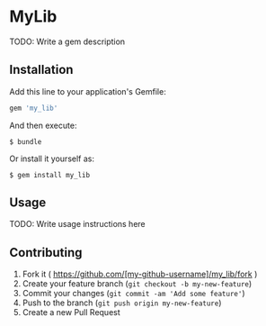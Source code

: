 # MyLib

TODO: Write a gem description

## Installation

Add this line to your application's Gemfile:

```ruby
gem 'my_lib'
```

And then execute:

    $ bundle

Or install it yourself as:

    $ gem install my_lib

## Usage

TODO: Write usage instructions here

## Contributing

1. Fork it ( https://github.com/[my-github-username]/my_lib/fork )
2. Create your feature branch (`git checkout -b my-new-feature`)
3. Commit your changes (`git commit -am 'Add some feature'`)
4. Push to the branch (`git push origin my-new-feature`)
5. Create a new Pull Request
